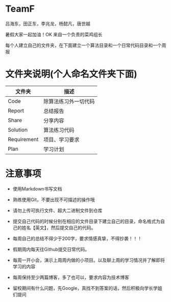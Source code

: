 # TeamF
吕海东，田正东，李兆龙，杨懿凡，唐世越

暑假大家一起加油！OK
来自一个负责的菜鸡组长

每个人建立自己的文件夹，在下面建立一个算法目录和一个日常代码目录和一个周报

# 文件夹说明(个人命名文件夹下面)
文件夹 |	描述
-|-
Code |	除算法练习外一切代码
Report	| 总结报告
Share	| 分享内容
Solution | 算法练习代码
Requirement | 项目、学习要求
Plan | 学习计划



# 注意事项
- 使用Markdown书写文档
- 熟练使用Git，不要出现不可描述的操作哦
- 请勿上传可执行文件、超大二进制文件到仓库
- 提交自己代码的时候分别在相应的文件目录下建立自己的目录，命名格式为自己的姓名【英文】，然后提交自己的代码。
- 每周自己的总结不得少于200字，要求情感真挚，不得抄袭！！！
- 假期周内每天往Github提交日常代码。
- 每周一开小会，演示上周周内做的小项目。以及聊上周的学习情况并了解即将学习的内容

- 每周保持至少两篇博客，多了也可以，要求内容为技术博客
- 留校期间有什么问题，先Google，真找不到答案的话，然后积极向学长学姐们提问
